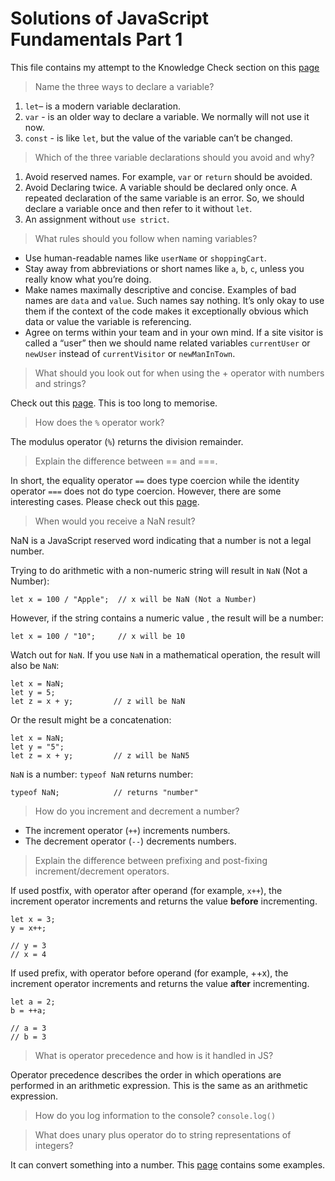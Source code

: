 # Solutions of JavaScript Fundamentals Part 1
This file contains my attempt to the Knowledge Check section on this [page](https://www.theodinproject.com/paths/foundations/courses/foundations/lessons/fundamentals-part-1#knowledge-check)

> Name the three ways to declare a variable?

1. `let`– is a modern variable declaration.
2. `var` - is an older way to declare a variable. We normally will not use it now.
3. `const` - is like `let`, but the value of the variable can’t be changed.

> Which of the three variable declarations should you avoid and why?

1. Avoid reserved names. For example, `var` or `return` should be avoided. 
2. Avoid Declaring twice. A variable should be declared only once. A repeated declaration of the same variable is an error. So, we should declare a variable once and then refer to it without `let`.
3. An assignment without `use strict`.

> What rules should you follow when naming variables?

* Use human-readable names like `userName` or `shoppingCart`.
* Stay away from abbreviations or short names like `a`, `b`, `c`, unless you really know what you’re doing.
* Make names maximally descriptive and concise. Examples of bad names are `data` and `value`. Such names say nothing. It’s only okay to use them if the context of the code makes it exceptionally obvious which data or value the variable is referencing.
* Agree on terms within your team and in your own mind. If a site visitor is called a “user” then we should name related variables `currentUser` or `newUser` instead of `currentVisitor` or `newManInTown`.

> What should you look out for when using the + operator with numbers and strings?

Check out this [page](https://www.w3schools.com/js/js_numbers.asp). This is too long to memorise.

> How does the `%` operator work?

The modulus operator (`%`) returns the division remainder.

> Explain the difference between == and ===.

In short, the equality operator `==` does type coercion while the identity operator `===` does not do type coercion. However, there are some interesting cases. Please check out this [page](https://stackoverflow.com/questions/359494/which-equals-operator-vs-should-be-used-in-javascript-comparisons/38856418#38856418).

> When would you receive a NaN result?

NaN is a JavaScript reserved word indicating that a number is not a legal number.

Trying to do arithmetic with a non-numeric string will result in `NaN` (Not a Number):
```
let x = 100 / "Apple";  // x will be NaN (Not a Number)
```
However, if the string contains a numeric value , the result will be a number:
```
let x = 100 / "10";     // x will be 10
```
Watch out for `NaN`. If you use `NaN` in a mathematical operation, the result will also be `NaN`:
```
let x = NaN;
let y = 5;
let z = x + y;         // z will be NaN
```
Or the result might be a concatenation:
```
let x = NaN;
let y = "5";
let z = x + y;         // z will be NaN5
```
`NaN` is a number: `typeof NaN` returns number:
```
typeof NaN;            // returns "number"
```
> How do you increment and decrement a number?

* The increment operator (`++`) increments numbers.
* The decrement operator (`--`) decrements numbers.

> Explain the difference between prefixing and post-fixing increment/decrement operators.

If used postfix, with operator after operand (for example, `x++`), the increment operator increments and returns the value **before** incrementing.
```
let x = 3;
y = x++;

// y = 3
// x = 4
```
If used prefix, with operator before operand (for example, ++x), the increment operator increments and returns the value **after** incrementing.
```
let a = 2;
b = ++a;

// a = 3
// b = 3
```

> What is operator precedence and how is it handled in JS?

Operator precedence describes the order in which operations are performed in an arithmetic expression. This is the same as an arithmetic expression.

> How do you log information to the console?
`console.log()`

> What does unary plus operator do to string representations of integers?

It can convert something into a number. This [page](https://developer.mozilla.org/en-US/docs/Web/JavaScript/Reference/Operators/Unary_plus) contains some examples.

